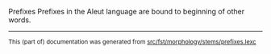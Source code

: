 Prefixes
Prefixes in the Aleut language are bound to beginning of other words.

* * *

<small>This (part of) documentation was generated from [src/fst/morphology/stems/prefixes.lexc](https://github.com/giellalt/lang-ale/blob/main/src/fst/morphology/stems/prefixes.lexc)</small>
